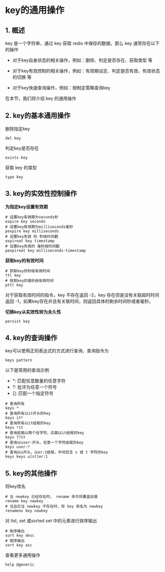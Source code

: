 # key的通用操作

## 1. 概述

key 是一个字符串，通过 key 获取 redis 中保存的数据，那么 key 通常存在以下的操作

- 对于key自身状态的相关操作，例如：删除、判定是否存在、获取类型 等

- 对于key有效控制的相关操作，例如：有效期设定、判定是否有效、有效状态的切换 等

- 对于key快速查询操作，例如：按制定策略查询key


在本节，我们将介绍 key 的通用操作

## 2. key的基本通用操作

删除指定key

```shell
del key
```

判定key是否存在

```shell
exists key
```


获取 key 的类型

```shell
type key
```


## 3. key的实效性控制操作

**为指定key设置有效期**

```shell
# 设置key有效期为seconds秒
expire key seconds
# 设置key有效期为milliseconds毫秒
pexpire key milliseconds
# 设置key失效 的 秒级时间戳
expireat key timestamp
# 设置key失效的 毫秒级时间戳
pexpireat key milliseconds-timestamp
```


**获取key的有效时间**

```shell
# 获取key的秒级有效时间
ttl key
# 获取key的毫秒级有效时间
pttl key
```

对于获取有效时间的指令，key 不存在返回 -2，key 存在但是没有关联超时时间返回 -1，如果key存在并且有关联时间，则返回具体的剩余时间秒或者毫秒。


**切换key从实效性转为永久性**

```shell
persist key
```

## 4. key的查询操作

key可以使用正则表达式的方式进行查询，查询指令为 

```shell
keys pattern
```

以下是常用的查询示例

- *: 匹配任意数量的任意字符
- ?: 批评为任意一个符号
- []: 匹配一个指定符号

```shell
# 查询所有
keys *
# 查询所有以it开头的key
keys it*
# 查询所有以it结尾的key
keys *it
# 查询前面以两个任字符，后面以it结尾的key
keys ??it
# 查询以user:开头，任意一个字符结尾的key
keys user:?
# 查询以u开头，以er:1结尾，中间包含 s 或 t 字符的key
keys keys u[st]er:1
```


## 5. key的其他操作

将key改名

```shell
# 当 newkey 已经存在时， rename 命令将覆盖旧值
rename key newkey
# 当且仅当 newkey 不存在时，将 key 改名为 newkey
renamenx key newkey
```



对 list, set 或sorted set 中的元素进行排序输出

```shell
# 倒序输出
sort key desc
# 顺序输出
sort key asc
```

查看更多通用操作

```shell
help @generic
```








